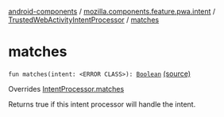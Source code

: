 [android-components](../../index.md) / [mozilla.components.feature.pwa.intent](../index.md) / [TrustedWebActivityIntentProcessor](index.md) / [matches](./matches.md)

# matches

`fun matches(intent: <ERROR CLASS>): `[`Boolean`](https://kotlinlang.org/api/latest/jvm/stdlib/kotlin/-boolean/index.html) [(source)](https://github.com/mozilla-mobile/android-components/blob/master/components/feature/pwa/src/main/java/mozilla/components/feature/pwa/intent/TrustedWebActivityIntentProcessor.kt#L48)

Overrides [IntentProcessor.matches](../../mozilla.components.browser.session.intent/-intent-processor/matches.md)

Returns true if this intent processor will handle the intent.

